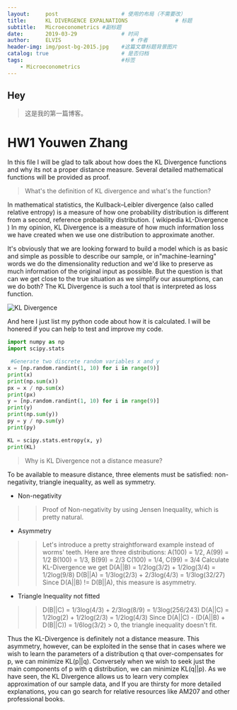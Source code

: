 ```yaml
---
layout:     post                    # 使用的布局（不需要改）
title:      KL DIVERGENCE EXPALNATIONS               # 标题 
subtitle:   Microeconometrics #副标题
date:       2019-03-29              # 时间
author:     ELVIS                      # 作者
header-img: img/post-bg-2015.jpg    #这篇文章标题背景图片
catalog: true                       # 是否归档
tags:                               #标签
    - Microeconometrics
---
```


## Hey
>这是我的第一篇博客。


# HW1     Youwen Zhang    


In this file I will be glad to talk about how does the KL Divergence functions and why its not a proper distance measure. Several detailed mathematical functions will be provided as proof.


> What's the definition of KL divergence and what's the function?

In mathematical statistics, the Kullback–Leibler divergence (also called relative entropy) is a measure of how one probability distribution is different from a second, reference probability distribution. ( wikipedia  kL-Divergence ) In my opinion, KL Divergence is a measure of how much information loss we have created when we use one distribution to approximate another.

It's obviously that we are looking forward to build a model which is as basic and simple as possible to describe our sample, or in"machine-learning" words we do the dimensionality reduction and we'd like to preserve as much information of the original input as possible. But the question is that can we get close to the true situation as we simplify our assumptions, can we do both? The KL Divergence is such a tool that is interpreted as loss function. 

![KL Divergence](https://006z3RO5ly1g1jto8r10ej30mo08o0tb[3].jpg)

And here I just list my python code about how it is calculated. I will be honered if you can help to test and improve my code.
```python
import numpy as np
import scipy.stats

 #Generate two discrete random variables x and y
x = [np.random.randint(1, 10) for i in range(9)]
print(x)
print(np.sum(x))
px = x / np.sum(x)
print(px)
y = [np.random.randint(1, 10) for i in range(9)]
print(y)
print(np.sum(y))
py = y / np.sum(y)
print(py)

KL = scipy.stats.entropy(x, y)
print(KL)
```

> Why is KL Divergence not a distance measure?

To be available to measure distance, three elements must be satisfied: non-negativity, triangle inequality, as well as symmetry. 
- Non-negativity 
> >Proof of Non-negativity by using Jensen Inequality, which is pretty natural.

- Asymmetry
> > Let's introduce a pretty straightforward example instead of worms' teeth.
> > Here are three distributions:
> > A(100) = 1/2, A(99) = 1/2
> > B(100) = 1/3, B(99) = 2/3
> > C(100) = 1/4, C(99) = 3/4
> > Calculate KL-Divergence we get
> > D(A||B) = 1/2log(3/2) + 1/2log(3/4) = 1/2log(9/8)
> > D(B||A) = 1/3log(2/3) + 2/3log(4/3) = 1/3log(32/27)
> > Since D(A||B) != D(B||A), this measure is asymmetry.

- Triangle Inequality not fitted
> > D(B||C) = 1/3log(4/3) + 2/3log(8/9) = 1/3log(256/243)
> > D(A||C) = 1/2log(2) + 1/2log(2/3) = 1/2log(4/3)
> > Since D(A||C) - (D(A||B) + D(B||C)) = 1/6log(3/2) > 0, the triangle inequality doesn't fit.

Thus the KL-Divergence is definitely not a distance measure. This asymmetry, however, can be exploited in the sense that in cases where we wish to learn the parameters of a distribution q that over-compensates for p, we can minimize KL(p||q). Conversely when we wish to seek just the main components of p with q distribution, we can minimize KL(q||p).  As we have seen, the KL Divergence allows us to learn very complex approximation of our sample data, and If you are thirsty for more detailed explanations, you can go search for relative resources like AM207 and other professional books. 




